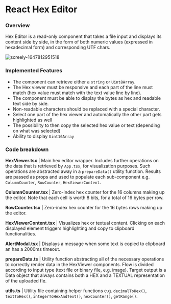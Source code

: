 # React Hex Editor
### Overview
Hex Editor is a read-only component that takes a file input and displays its content side by side, in the form of both numeric values (expressed in hexadecimal form) and corresponding UTF chars. 

![screely-1647812951518](https://user-images.githubusercontent.com/26926683/159187397-3e6e41af-07f1-412b-9e64-e4bf78f2e722.png)


### Implemented Features
- The component can retrieve either a `string` or `Uint8Array`.
- The Hex viewer must be responsive and each part of the line must match (hex value must match with the text value line by line).
- The component must be able to display the bytes as hex and readable text side by side.
- Non-readable characters should be replaced with a special character.
- Select one part of the hex viewer and automatically the other part gets highlighted as well
- The possibility to then copy the selected hex value or text (depending on what was selected)
- Ability to display `Uint16Array`

### Code breakdown 
**HexViewer.tsx** | Main hex editor wrapper. Includes further operations on the data that is retrieved by `App.tsx`, for visualization purposes. Such operations are abstracted away in a `prepareData()` utility function. Results are passed as props and used to populate each sub-component e.g. `ColumnCounter`, `RowCounter`, `HexViewerContent`.

**ColumnCounter.tsx** |  Zero-index hex counter for the 16 columns making up the editor. Note that each cell is worth 8 bits, for a total of 16 bytes per row. 
 
**RowCounter.tsx** | Zero-index hex counter for the 16 bytes rows making up the editor. 

**HexViewerContent.tsx** | Visualizes hex or textual content. Clicking on each displayed element triggers highlighting and copy to clipboard functionalities. 

**AlertModal.tsx** | Displays a message when some text is copied to clipboard an has a 2000ms timeout.

**prepareData.ts** | Utility function abstracting all of the necessary operations to correctly render data in the HexViewer components. Flow is divided according to input type (text file or binary file, e.g. image). Target output is a Data object that always contains both a HEX and a TEXTUAL representation of the uploaded fle.

**utils.ts** | Utility file containing helper functions e.g. `decimalToHex()`, `textToHex()`, `integerToHexAndText()`, `hexCounter()`, `getRange()`.

